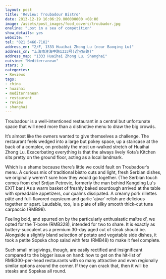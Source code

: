 ```yaml
---
layout: post
title: 'Review: Troubadour Bistro'
date: 2013-12-19 16:06:29.000000000 +08:00
image: /assets/post_images/food_covers/troubador.jpg
oneline: "Lost in a sea of competition"
show_details: yes
website: ""
tel: "021 5466-7182"
address_en: "2/F, 1333 Huaihai Zhong Lu (near Baoqing Lu)"
address_cn: "上海市淮海中路1333号(近宝庆路)"
address_map: "1333 Huaihai Zhong Lu, Shanghai"
cuisine: "Mediterranean"
stars: 3
categories:
- Reviews
tags:
- china
- huaihai
- mediterranean
- restaurant
- review
- shanghai
---
```

Troubadour is a well-intentioned restaurant in a central but unfortunate space that will need more than a distinctive menu to draw the big crowds.

It’s almost like the owners wanted to give themselves a challenge. The restaurant feels wedged into a large but pokey space, up a staircase at the back of a complex, on probably the most un-walked stretch of Huaihai Zhong Lu. Exacerbating everything is that the always lively Kota’s Kitchen sits pretty on the ground floor, acting as a local landmark.

Which is a shame because there’s little we could fault on Troubadour’s menu. A curious mix of traditional bistro cuts and light, fresh Serbian dishes, we originally weren’t sure how they would go together. (The Serbian touch comes from chef Srdjan Petrovic, formerly the man behind Kangding Lu's EXIT bar.) As a warm basket of freshly baked sourdough arrived at the table with spreadable appetizers, our qualms dissipated. A creamy pork rillettes pâté and full-flavored capsicum and garlic ‘ajvar’ relish are delicious together or apart. Laudable, too, is a plate of silky smooth thick-cut tuna carpaccio (RMB98).

Feeling bold, and spurred on by the particularly enthusiastic maître d’, we opted for the T-bone (RMB328), intended for two to share. It is exactly as buttery-succulent as a premium 30-day aged cut of steak should be. Alongside a slightly bland selection of potato and vegetable side dishes, it took a petite Sopska chop salad with feta (RMB48) to make it feel complete.

Such small misgivings, though, are easily rectified and insignificant compared to the bigger issue on hand: how to get on the hit-list of RMB300-per-head restaurants with so many attractive and even regionally similar options around the corner. If they can crack that, then it will be steaks and Sopskas all round.
